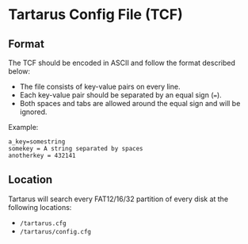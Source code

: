 # Tartarus Config File (TCF)

## Format
The TCF should be encoded in ASCII and follow the format described below:
- The file consists of key-value pairs on every line.
- Each key-value pair should be separated by an equal sign (`=`).
- Both spaces and tabs are allowed around the equal sign and will be ignored.

Example:
```
a_key=somestring
somekey = A string separated by spaces
anotherkey = 432141
```

## Location
Tartarus will search every FAT12/16/32 partition of every disk at the following locations:
- `/tartarus.cfg`
- `/tartarus/config.cfg`